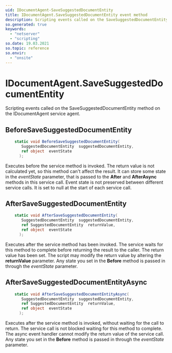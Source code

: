 ```yaml
---
uid: IDocumentAgent-SaveSuggestedDocumentEntity
title: IDocumentAgent.SaveSuggestedDocumentEntity event method
description: Scripting events called on the SaveSuggestedDocumentEntity method on the IDocumentAgent service agent.
so.generated: true
keywords:
  - "netserver"
  - "scripting"
so.date: 19.03.2021
so.topic: reference
so.envir:
  - "onsite"
---
```

# IDocumentAgent.SaveSuggestedDocumentEntity

Scripting events called on the <see cref='M:SuperOffice.CRM.Services.IDocumentAgent.SaveSuggestedDocumentEntity'>SaveSuggestedDocumentEntity</see> method on the <see cref='IDocumentAgent'>IDocumentAgent</see>  service agent.

## BeforeSaveSuggestedDocumentEntity
```cs
    static void BeforeSaveSuggestedDocumentEntity(
       SuggestedDocumentEntity  suggestedDocumentEntity,
       ref object  eventState
      );
```
Executes before the service method is invoked.
The return value is not calculated yet, so this method can't affect the result.
It can store some state in the *eventState* parameter, that is passed to the **After** and **AfterAsync** methods in this service call.
Event state is not preserved between different service calls. It is set to null at the start of each service call.
## AfterSaveSuggestedDocumentEntity
```cs
    static void AfterSaveSuggestedDocumentEntity(
       SuggestedDocumentEntity  suggestedDocumentEntity,
       ref SuggestedDocumentEntity  returnValue,
       ref object  eventState
      );
```
Executes after the service method has been invoked. The service waits for this method to complete before returning the result to the caller.
The return value has been set. The script may modify the return value by altering the **returnValue** parameter.
Any state you set in the **Before** method is passed in through the *eventState* parameter.
## AfterSaveSuggestedDocumentEntityAsync
```cs
    static void AfterSaveSuggestedDocumentEntityAsync(
       SuggestedDocumentEntity  suggestedDocumentEntity,
       ref SuggestedDocumentEntity  returnValue,
       ref object  eventState
      );
```
Executes after the service method is invoked, without waiting for the call to return.
The service call is not blocked waiting for this method to complete.
The async event handler cannot modify the return value of the service call.
Any state you set in the **Before** method is passed in through the *eventState* parameter.

